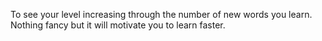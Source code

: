 To see your level increasing through the number of new words you learn. Nothing fancy but it will motivate you to learn faster.

